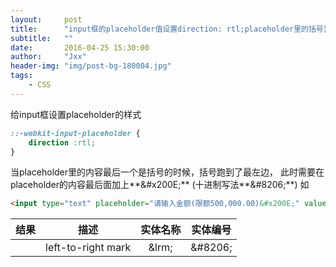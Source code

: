 ```yaml
---
layout:     post
title:      "input框的placeholder值设置direction: rtl;placeholder里的括号显示异常"
subtitle:   ""
date:       2016-04-25 15:30:00
author:     "Jxx"
header-img: "img/post-bg-180004.jpg"
tags:
    - CSS
---
```



给input框设置placeholder的样式
```css
::-webkit-input-placeholder {
    direction :rtl;
}
```

当placeholder里的内容最后一个是括号的时候，括号跑到了最左边，
此时需要在placeholder的内容最后面加上**&amp;#x200E;**  (十进制写法**&amp;#8206;**)
如
```html
<input type="text" placeholder="请输入金额(限额500,000.00)&#x200E;" value="" />
```

| 结果         | 描述                               | 实体名称  |  实体编号 |
| ------  | ------------------ | :------:| ------- |
|         | left-to-right mark | &amp;lrm;   | &amp;#8206; |